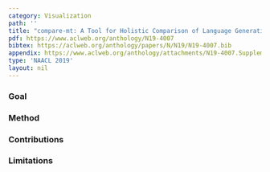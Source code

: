 ```yaml
---
category: Visualization
path: ''
title: "compare-mt: A Tool for Holistic Comparison of Language Generation Systems"
pdf: https://www.aclweb.org/anthology/N19-4007
bibtex: https://aclweb.org/anthology/papers/N/N19/N19-4007.bib
appendix: https://www.aclweb.org/anthology/attachments/N19-4007.Supplementary.pdf
type: 'NAACL 2019'
layout: nil
---
```


### Goal

### Method 

### Contributions

### Limitations